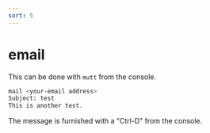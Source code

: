 ```yaml
---
sort: 5
---
```


# email

This can be done with `mutt` from the console.

```bash
mail <your-email address>
Subject: test
This is another test.
```

The message is furnished with a "Ctrl-D" from the console.
